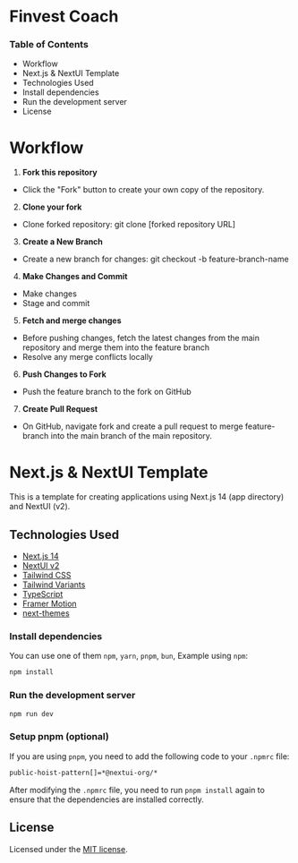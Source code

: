 # Finvest Coach
### Table of Contents
- Workflow
- Next.js & NextUI Template
- Technologies Used
- Install dependencies
- Run the development server
- License

# Workflow
1. **Fork this repository**
  - Click the "Fork" button to create your own copy of the repository.
2. **Clone your fork**
  - Clone forked repository: git clone [forked repository URL]
3. **Create a New Branch**
  - Create a new branch for changes: git checkout -b feature-branch-name
4. **Make Changes and Commit**
  - Make changes
  - Stage and commit 
5. **Fetch and merge changes**
  - Before pushing changes, fetch the latest changes from the main repository and merge them into the feature branch
  - Resolve any merge conflicts locally
6. **Push Changes to Fork**
  - Push the feature branch to the fork on GitHub
7. **Create Pull Request**
  - On GitHub, navigate fork and create a pull request to merge feature-branch into the main branch of the main repository.

# Next.js & NextUI Template

This is a template for creating applications using Next.js 14 (app directory) and NextUI (v2).

## Technologies Used

- [Next.js 14](https://nextjs.org/docs/getting-started)
- [NextUI v2](https://nextui.org/)
- [Tailwind CSS](https://tailwindcss.com/)
- [Tailwind Variants](https://tailwind-variants.org)
- [TypeScript](https://www.typescriptlang.org/)
- [Framer Motion](https://www.framer.com/motion/)
- [next-themes](https://github.com/pacocoursey/next-themes)

### Install dependencies

You can use one of them `npm`, `yarn`, `pnpm`, `bun`, Example using `npm`:

```bash
npm install
```

### Run the development server

```bash
npm run dev
```

### Setup pnpm (optional)

If you are using `pnpm`, you need to add the following code to your `.npmrc` file:

```bash
public-hoist-pattern[]=*@nextui-org/*
```

After modifying the `.npmrc` file, you need to run `pnpm install` again to ensure that the dependencies are installed correctly.

## License

Licensed under the [MIT license](https://github.com/nextui-org/next-app-template/blob/main/LICENSE).
